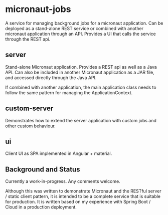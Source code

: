 # micronaut-jobs

A service for managing background jobs for a micronaut application.
Can be deployed as a stand-alone REST service or combined with another micronaut
application through an API. Provides a UI that calls the service through the REST api.

## server

Stand-alone Micronaut application. Provides a REST api as well as a Java API.
Can also be included in another Micronaut application as a JAR file, and accessed
directly through the Java API.

If combined with another application, the main application class needs to follow
the same pattern for managing the ApplicationContext.

## custom-server

Demonstrates how to extend the server application with custom jobs and other
custom behaviour.

## ui

Client UI as SPA implemented in Angular + material. 

## Background and Status

Currently a work-in-progress. Any comments welcome.

Although this was written to demonstrate Micronaut and the RESTful server / static 
client pattern, it is intended to be a complete service that is suitable for 
production. It is written based on my experience with Spring Boot / Cloud in a 
production deployment.
